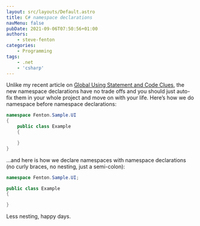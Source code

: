 ```yaml
---
layout: src/layouts/Default.astro
title: C# namespace declarations
navMenu: false
pubDate: 2021-09-06T07:50:56+01:00
authors:
    - steve-fenton
categories:
    - Programming
tags:
    - .net
    - 'csharp'
---
```


Unlike my recent article on [Global Using Statement and Code Clues](/2021/08/global-using-statements-and-code-clues/), the new namespace declarations have no trade offs and you should just auto-fix them in your whole project and move on with your life. Here’s how we do namespace before namespace declarations:

```csharp
namespace Fenton.Sample.UI
{
    public class Example
    {

    }
}
```

…and here is how we declare namespaces with namespace declarations (no curly braces, no nesting, just a semi-colon):

```csharp
namespace Fenton.Sample.UI;

public class Example
{

}
```

Less nesting, happy days.